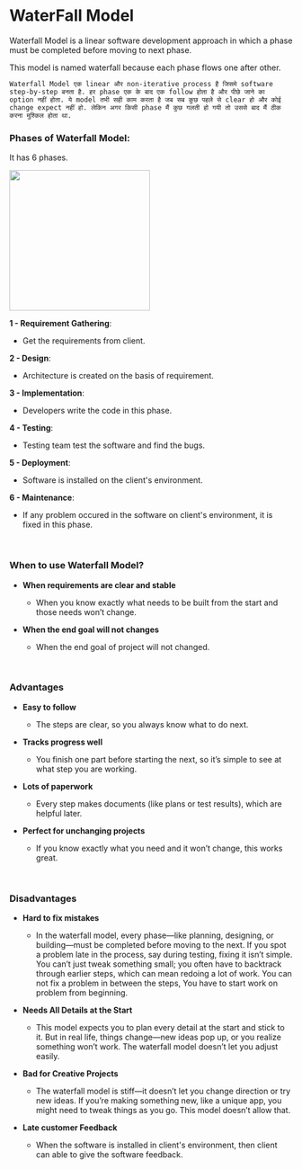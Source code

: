 # WaterFall Model

Waterfall Model is a linear software development approach in which a phase must be completed before moving to next phase.

This model is named waterfall because each phase flows one after other.

```Waterfall Model एक linear और non-iterative process है जिसमे software step-by-step बनता है. हर phase एक के बाद एक follow होता है और पीछे जाने का option नहीं होता. ये model तभी सही काम करता है जब सब कुछ पहले से clear हो और कोई change expect नहीं हो. लेकिन अगर किसी phase मैं कुछ गलती हो गयी तो उससे बाद मैं ठीक करना मुश्किल होता था.```

### Phases of Waterfall Model:

It has 6 phases.

<img src="https://drive.google.com/uc?export=view&id=1SQ5NjFL2PB2h6ALCX8yaevkUd3ZHgJPG" height=250 weight=250>

**1 - Requirement Gathering**:
- Get the requirements from client.

**2 - Design**:
- Architecture is created on the basis of requirement.

**3 - Implementation**:
- Developers write the code in this phase.

**4 - Testing**:
- Testing team test the software and find the bugs.

**5 - Deployment**:
- Software is installed on the client's environment.

**6 - Maintenance**:
- If any problem occured in the software on client's environment, it is fixed in this phase.

<br>

### When to use Waterfall Model?

- **When requirements are clear and stable**
  - When you know exactly what needs to be built from the start and those needs won’t change.

- **When the end goal will not changes**
  - When the end goal of project will not changed.

<br>

### Advantages

- **Easy to follow**
  - The steps are clear, so you always know what to do next.
 
- **Tracks progress well**
  - You finish one part before starting the next, so it’s simple to see at what step you are working.
 
- **Lots of paperwork**
  - Every step makes documents (like plans or test results), which are helpful later.
 
- **Perfect for unchanging projects**
  - If you know exactly what you need and it won’t change, this works great.

<br>

### Disadvantages

- **Hard to fix mistakes**
  - In the waterfall model, every phase—like planning, designing, or building—must be completed before moving to the next. If you spot a problem late in the process, say during testing, fixing it isn’t simple. You can’t just tweak something small; you often have to backtrack through earlier steps, which can mean redoing a lot of work. You can not fix a problem in between the steps, You have to start work on problem from beginning.
 
- **Needs All Details at the Start**
  - This model expects you to plan every detail at the start and stick to it. But in real life, things change—new ideas pop up, or you realize something won’t work. The waterfall model doesn’t let you adjust easily.
 
- **Bad for Creative Projects**
  - The waterfall model is stiff—it doesn’t let you change direction or try new ideas. If you’re making something new, like a unique app, you might need to tweak things as you go. This model doesn’t allow that.
 
- **Late customer Feedback**
  - When the software is installed in client's environment, then client can able to give the software feedback.
